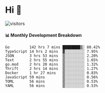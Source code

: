 # Hi 👋
 
![visitors](https://visitor-badge.glitch.me/badge?page_id=sorcererxw.sorcererx)

#### 📊 Monthly Development Breakdown

<!--START_SECTION:waka-->
```text
Go         142 hrs 7 mins ████████▒░ 80.42%
TypeScript 14 hrs 2 mins  ▓░░░░░░░░░ 7.95%
JSON       3 hrs 53 mins  ▒░░░░░░░░░ 2.20%
Text       2 hrs 55 mins  ▒░░░░░░░░░ 1.65%
go.mod     2 hrs 20 mins  ▒░░░░░░░░░ 1.32%
Thrift     2 hrs 14 mins  ▒░░░░░░░░░ 1.27%
Docker     1 hr 27 mins   ▒░░░░░░░░░ 0.83%
JavaScript 59 mins        ▒░░░░░░░░░ 0.56%
TOML       56 mins        ▒░░░░░░░░░ 0.53%
YAML       56 mins        ▒░░░░░░░░░ 0.53%
```
<!--END_SECTION:waka-->
